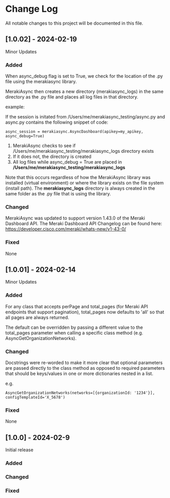 # Change Log
All notable changes to this project will be documented in this file.

## [1.0.02] - 2024-02-19

Minor Updates

### Added

When async_debug flag is set to True, we check for the location of the .py file using the merakiasync library.

MerakiAsync then creates a new directory (merakiasync_logs) in the same directory as the .py file and places all log files in that directory.

example:

If the session is initated from /Users/me/merakiasync_testing/async.py and async.py contains the following snippet of code:
```
async_session = merakiasync.AsyncDashboard(apikey=my_apikey, async_debug=True)
```

1) MerakiAsync checks to see if /Users/me/merakiasync_testing/merakiasync_logs directory exists
2) If it does not, the directory is created
3) All log files while async_debug = True are placed in **/Users/me/merakiasync_testing/merakiasync_logs**

Note that this occurs regardless of how the MerakiAsync library was installed (virtual environment) or where the library exists on the file system (install path).  The **merakiasync_logs** directory is always created in the same folder as the .py file that is using the library.
 
### Changed

MerakiAsync was updated to support version 1.43.0 of the Meraki Dashboard API.  The Meraki Dashboard API Changelog can be found here: https://developer.cisco.com/meraki/whats-new/v1-43-0/

### Fixed

None


## [1.0.01] - 2024-02-14

Minor Updates

### Added

For any class that accepts perPage and total_pages (for Meraki API endpoints that support pagination), total_pages now defaults to 'all' so that all pages are always returned.  
    
The default can be overridden by passing a different value to the total_pages parameter when calling a specific class method (e.g. AsyncGetOrganizationNetworks).
 
### Changed

Docstrings were re-worded to make it more clear that optional parameters are passed directly to the class method as opposed to required parameters that should be keys/values in one or more dictionaries nested in a list.

e.g.
```
AsyncGetOrganizationNetworks(networks=[{organizationId: '1234'}], configTemplateId='X_5678')
```

### Fixed

None

## [1.0.0] - 2024-02-9

Initial release

### Added
   
### Changed
 
### Fixed
